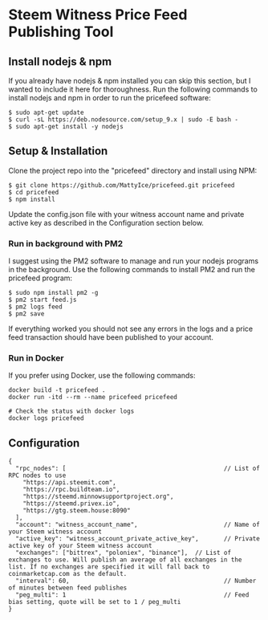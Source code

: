 # Steem Witness Price Feed Publishing Tool

## Install nodejs & npm
If you already have nodejs & npm installed you can skip this section, but I wanted to include it here for thoroughness. Run the following commands to install nodejs and npm in order to run the pricefeed software:

```
$ sudo apt-get update
$ curl -sL https://deb.nodesource.com/setup_9.x | sudo -E bash -
$ sudo apt-get install -y nodejs
```

## Setup & Installation
Clone the project repo into the "pricefeed" directory and install using NPM:

```
$ git clone https://github.com/MattyIce/pricefeed.git pricefeed
$ cd pricefeed
$ npm install
```

Update the config.json file with your witness account name and private active key as described in the Configuration section below.

### Run in background with PM2
I suggest using the PM2 software to manage and run your nodejs programs in the background. Use the following commands to install PM2 and run the pricefeed program:

```
$ sudo npm install pm2 -g
$ pm2 start feed.js
$ pm2 logs feed
$ pm2 save
```

If everything worked you should not see any errors in the logs and a price feed transaction should have been published to your account.

### Run in Docker
If you prefer using Docker, use the following commands:

```
docker build -t pricefeed .
docker run -itd --rm --name pricefeed pricefeed

# Check the status with docker logs
docker logs pricefeed
```

## Configuration
```
{
  "rpc_nodes": [											// List of RPC nodes to use
    "https://api.steemit.com",
    "https://rpc.buildteam.io",
    "https://steemd.minnowsupportproject.org",
    "https://steemd.privex.io",
    "https://gtg.steem.house:8090"
  ],
  "account": "witness_account_name",						// Name of your Steem witness account
  "active_key": "witness_account_private_active_key",		// Private active key of your Steem witness account
  "exchanges": ["bittrex", "poloniex", "binance"],  // List of exchanges to use. Will publish an average of all exchanges in the list. If no exchanges are specified it will fall back to coinmarketcap.com as the default.
  "interval": 60,											// Number of minutes between feed publishes
  "peg_multi": 1											// Feed bias setting, quote will be set to 1 / peg_multi
}
```
